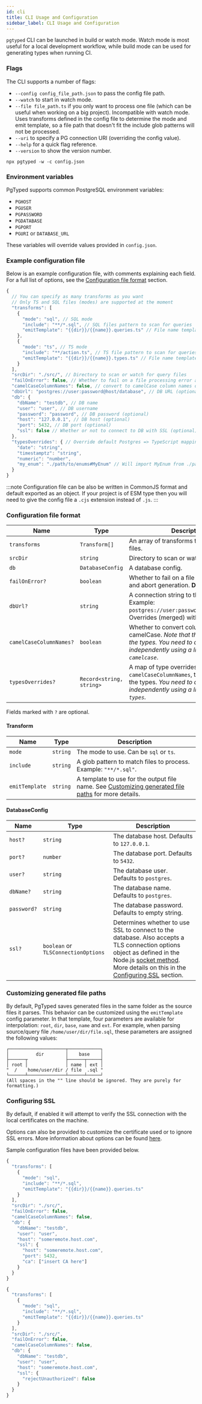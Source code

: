 ```yaml
---
id: cli
title: CLI Usage and Configuration
sidebar_label: CLI Usage and Configuration
---
```


`pgtyped` CLI can be launched in build or watch mode.
Watch mode is most useful for a local development workflow,
while build mode can be used for generating types when running CI.

### Flags

The CLI supports a number of flags:

- `--config config_file_path.json` to pass the config file path.
- `--watch` to start in watch mode.
- `--file file_path.ts` if you only want to process one file (which can be useful when working on a big project). Incompatible with watch mode. Uses transforms defined in the config file to determine the mode and emit template, so a file path that doesn't fit the include glob patterns will not be processed.
- `--uri` to specify a PG connection URI (overriding the config value).
- `--help` for a quick flag reference.
- `--version` to show the version number.

```shell script title="Example:"
npx pgtyped -w -c config.json
```

### Environment variables

PgTyped supports common PostgreSQL environment variables:

- `PGHOST`
- `PGUSER`
- `PGPASSWORD`
- `PGDATABASE`
- `PGPORT`
- `PGURI` or `DATABASE_URL`

These variables will override values provided in `config.json`.

### Example configuration file

Below is an example configuration file, with comments explaining each field.  
For a full list of options, see the [Configuration file format](#configuration-file-format) section.  

```js title="config.json"
{
  // You can specify as many transforms as you want
  // Only TS and SQL files (modes) are supported at the moment
  "transforms": [
    {
      "mode": "sql", // SQL mode
      "include": "**/*.sql", // SQL files pattern to scan for queries
      "emitTemplate": "{{dir}}/{{name}}.queries.ts" // File name template to save generated files
    },
    {
      "mode": "ts", // TS mode
      "include": "**/action.ts", // TS file pattern to scan for queries
      "emitTemplate": "{{dir}}/{{name}}.types.ts" // File name template to save generated files
    }
  ],
  "srcDir": "./src/", // Directory to scan or watch for query files
  "failOnError": false, // Whether to fail on a file processing error and abort generation (can be omitted - default is false)
  "camelCaseColumnNames": false, // convert to camelCase column names of result interface
  "dbUrl": "postgres://user:password@host/database", // DB URL (optional - will be merged with db if provided)
  "db": {
    "dbName": "testdb", // DB name
    "user": "user", // DB username
    "password": "password", // DB password (optional)
    "host": "127.0.0.1", // DB host (optional)
    "port": 5432, // DB port (optional)
    "ssl": false // Whether or not to connect to DB with SSL (optional)
  },
  "typesOverrides": { // Override default Postgres => TypeScript mapping
    "date": "string", 
    "timestamptz": "string", 
    "numeric": "number", 
    "my_enum": "./path/to/enums#MyEnum" // Will import MyEnum from ./path/to/enums
  }
}
```

:::note
Configuration file can be also be written in CommonJS format and default exported as an object. If your project is of ESM type then you will need to give the config file a `.cjs` extension instead of `.js`.
:::

### Configuration file format

| Name                    | Type                      | Description                                                                                                                                                                |
|-------------------------|---------------------------|----------------------------------------------------------------------------------------------------------------------------------------------------------------------------|
| `transforms`            | `Transform[]`             | An array of transforms to apply to the files.                                                                                                                              |
| `srcDir`                | `string`                  | Directory to scan or watch for query files.                                                                                                                                |
| `db`                    | `DatabaseConfig`          | A database config.                                                                                                                                                         |
| `failOnError?`          | `boolean`                | Whether to fail on a file processing error and abort generation. **Default:** `false`                                                                                      |
| `dbUrl?`                | `string`                 | A connection string to the database. Example: `postgres://user:password@host/database`. Overrides (merged) with `db` config.                                               |
| `camelCaseColumnNames?` | `boolean`                | Whether to convert column names to camelCase. _Note that this only coverts the types. You need to do this at runtime independently using a library like `pg-camelcase`_.   |
| `typesOverrides?`       | `Record<string, string>` | A map of type overrides. Similarly to `camelCaseColumnNames`, this only affects the types. _You need to do this at runtime independently using a library like `pg-types`._ |

Fields marked with `?` are optional.

#### Transform

| Name           | Type     | Description                                                                                       |
|----------------|----------|---------------------------------------------------------------------------------------------------|
| `mode`         | `string`   | The mode to use. Can be `sql` or `ts`.                                                            |
| `include`      | `string` | A glob pattern to match files to process. Example: `"**/*.sql"`.                                  |
| `emitTemplate` | `string` | A template to use for the output file name. See [Customizing generated file paths](#customizing-generated-file-paths) for more details. |

#### DatabaseConfig

| Name        | Type                                | Description                                                                                                                                                                                                                                                                                |
|-------------|-------------------------------------|--------------------------------------------------------------------------------------------------------------------------------------------------------------------------------------------------------------------------------------------------------------------------------------------|
| `host?`     | `string`                            | The database host. Defaults to `127.0.0.1`.                                                                                                                                                                                                                                                |
| `port?`     | `number`                            | The database port. Defaults to `5432`.                                                                                                                                                                                                                                                     |
| `user?`     | `string`                            | The database user. Defaults to `postgres`.                                                                                                                                                                                                                                                 |
| `dbName?`   | `string`                            | The database name. Defaults to `postgres`.                                                                                                                                                                                                                                                 |
| `password?` | `string`                            | The database password. Defaults to empty string.                                                                                                                                                                                                                                           |
| `ssl?`      | `boolean` or `TLSConnectionOptions` | Determines whether to use SSL to connect to the database. Also accepts a TLS connection options object as defined in the Node.js [socket method](https://nodejs.org/api/tls.html#new-tlstlssocketsocket-options). More details on this in the [Configuring SSL](#configuring-ssl) section. |

### Customizing generated file paths

By default, PgTyped saves generated files in the same folder as the source files it parses.
This behavior can be customized using the `emitTemplate` config parameter.
In that template, four parameters are available for interpolation: `root`, `dir`, `base`, `name` and `ext`.
For example, when parsing source/query file `/home/user/dir/file.sql`, these parameters are assigned the following values:

```
┌─────────────────────┬────────────┐
│          dir        │    base    │
├──────┬              ├──────┬─────┤
│ root │              │ name │ ext │
"  /    home/user/dir / file  .sql "
└──────┴──────────────┴──────┴─────┘
(All spaces in the "" line should be ignored. They are purely for formatting.)
```

### Configuring SSL

By default, if enabled it will attempt to verify the SSL connection with the local certificates on the machine.

Options can also be provided to customize the certificate used or to ignore SSL errors. More information about options can be found [here](https://nodejs.org/api/tls.html#tls_new_tls_tlssocket_socket_options).

Sample configuration files have been provided below.

```js title="custom_ca.json"
{
  "transforms": [
    {
      "mode": "sql",
      "include": "**/*.sql",
      "emitTemplate": "{{dir}}/{{name}}.queries.ts"
    }
  ],
  "srcDir": "./src/",
  "failOnError": false,
  "camelCaseColumnNames": false,
  "db": {
    "dbName": "testdb",
    "user": "user",
    "host": "someremote.host.com",
    "ssl": {
      "host": "someremote.host.com",
      "port": 5432,
      "ca": ["insert CA here"]
    }
  }
}
```

```js title="ignore_ssl.json"
{
  "transforms": [
    {
      "mode": "sql",
      "include": "**/*.sql",
      "emitTemplate": "{{dir}}/{{name}}.queries.ts"
    }
  ],
  "srcDir": "./src/",
  "failOnError": false,
  "camelCaseColumnNames": false,
  "db": {
    "dbName": "testdb",
    "user": "user",
    "host": "someremote.host.com",
    "ssl": {
      "rejectUnauthorized": false
    }
  }
}
```
